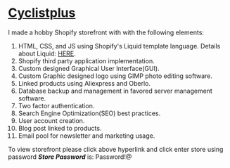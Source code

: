 # [Cyclistplus](https://rockit-products.myshopify.com/)

I made a hobby Shopify storefront with with the following elements:
1. HTML, CSS, and JS using Shopify's Liquid template language. Details about Liquid: [HERE](https://shopify.github.io/liquid/).
2. Shopify third party application implementation.
3. Custom designed Graphical User Interface(GUI).
4. Custom Graphic designed logo using GIMP photo editing software.
5. Linked products using Aliexpress and Oberlo.
6. Database backup and management in favored server management software.
7. Two factor authentication.
8. Search Engine Optimization(SEO) best practices.
9. User account creation.
10. Blog post linked to products.
11. Email pool for newsletter and marketing usage.

To view storefront please click above hyperlink and click enter store using password
***Store Password*** is: Password!@
